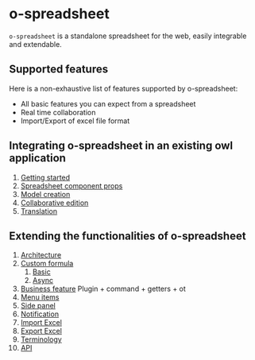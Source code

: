 # o-spreadsheet

`o-spreadsheet` is a standalone spreadsheet for the web, easily integrable and extendable.

## Supported features

Here is a non-exhaustive list of features supported by o-spreadsheet:

- All basic features you can expect from a spreadsheet
- Real time collaboration
- Import/Export of excel file format

## Integrating o-spreadsheet in an existing owl application

1. [Getting started](integrating/integration.md#getting-started)
2. [Spreadsheet component props](integrating/integration.md#spreadsheet-component-props)
3. [Model creation](integrating/integration.md#model-creation)
4. [Collaborative edition](integrating/integration.md#collaborative-edition)
5. [Translation](integrating/integration.md#translation)
<!--
Utiliser
    - Utiliser dans autre chose que owl
    - (Typescript ?) -> to test later -->

## Extending the functionalities of o-spreadsheet

1. [Architecture](extending/architecture.md)
2. [Custom formula]()
   1. [Basic]()
   2. [Async]()
3. [Business feature](extending/business_feature.md)
   Plugin + command + getters + ot
4. [Menu items]()
5. [Side panel]()
6. [Notification]()
7. [Import Excel]()
8. [Export Excel](extending/xlsx/xlsx_import.md)
9. [Terminology](o-spreadsheet_terminology.png)
10. [API](tsdoc/README.md)

<!-- 1. [Adding new functions to use in formulas](add_function.md)
1. [Adding a plugin](add_plugin.md)
1. [Using commands](add_command.md)
1. Adding/Removing menu items from the `menu bar`
1. Adding buttons on the `top bar`
1. [Adding menu on the right click menu of a `cell`](add_right_click_item.md#of-a-cell)
1. Adding menu on the right click menu of a `column` or `row` header
1. Adding menu on the `bottom bar`
1. Adding `side panels`
1. Changing the way cell `Auto Fill` -->
